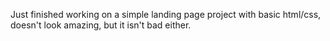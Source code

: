 Just finished working on a simple landing page project with basic html/css, doesn't look amazing, but it isn't bad either.
